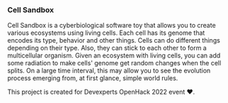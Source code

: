 ### Cell Sandbox

Cell Sandbox is a cyberbiological software toy that allows you to create various ecosystems using living cells.
Each cell has its genome that encodes its type, behavior and other things.
Cells can do different things depending on their type.
Also, they can stick to each other to form a multicellular organism.
Given an ecosystem with living cells, you can add some radiation to make cells' genome get random changes when the cell splits. On a large time interval, this may allow you to see the evolution process emerging from, at first glance, simple world rules.

This project is created for Devexperts OpenHack 2022 event ❤️.
